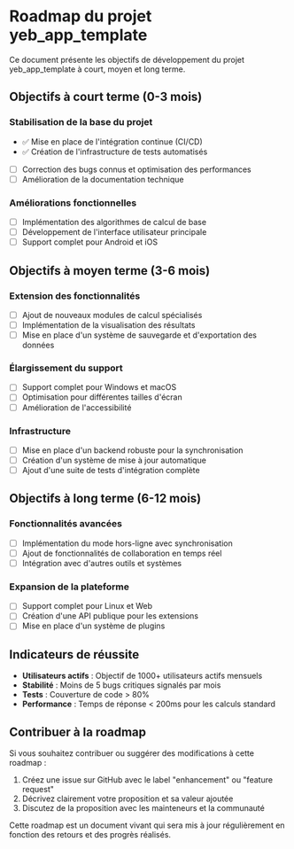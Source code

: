 <!--
RÉFÉRENCES CROISÉES:
- Ce fichier est référencé dans: [README.md:232]
- Ce fichier est référencé dans: [update_docs.sh:12]
-->

# Roadmap du projet yeb_app_template

Ce document présente les objectifs de développement du projet yeb_app_template à court, moyen et long terme.

## Objectifs à court terme (0-3 mois)

### Stabilisation de la base du projet

- ✅ Mise en place de l'intégration continue (CI/CD)
- ✅ Création de l'infrastructure de tests automatisés
- [ ] Correction des bugs connus et optimisation des performances
- [ ] Amélioration de la documentation technique

### Améliorations fonctionnelles

- [ ] Implémentation des algorithmes de calcul de base
- [ ] Développement de l'interface utilisateur principale
- [ ] Support complet pour Android et iOS

## Objectifs à moyen terme (3-6 mois)

### Extension des fonctionnalités

- [ ] Ajout de nouveaux modules de calcul spécialisés
- [ ] Implémentation de la visualisation des résultats
- [ ] Mise en place d'un système de sauvegarde et d'exportation des données

### Élargissement du support

- [ ] Support complet pour Windows et macOS
- [ ] Optimisation pour différentes tailles d'écran
- [ ] Amélioration de l'accessibilité

### Infrastructure

- [ ] Mise en place d'un backend robuste pour la synchronisation
- [ ] Création d'un système de mise à jour automatique
- [ ] Ajout d'une suite de tests d'intégration complète

## Objectifs à long terme (6-12 mois)

### Fonctionnalités avancées

- [ ] Implémentation du mode hors-ligne avec synchronisation
- [ ] Ajout de fonctionnalités de collaboration en temps réel
- [ ] Intégration avec d'autres outils et systèmes

### Expansion de la plateforme

- [ ] Support complet pour Linux et Web
- [ ] Création d'une API publique pour les extensions
- [ ] Mise en place d'un système de plugins

## Indicateurs de réussite

- **Utilisateurs actifs** : Objectif de 1000+ utilisateurs actifs mensuels
- **Stabilité** : Moins de 5 bugs critiques signalés par mois
- **Tests** : Couverture de code > 80%
- **Performance** : Temps de réponse < 200ms pour les calculs standard

## Contribuer à la roadmap

Si vous souhaitez contribuer ou suggérer des modifications à cette roadmap :

1. Créez une issue sur GitHub avec le label "enhancement" ou "feature request"
2. Décrivez clairement votre proposition et sa valeur ajoutée
3. Discutez de la proposition avec les mainteneurs et la communauté

Cette roadmap est un document vivant qui sera mis à jour régulièrement en fonction des retours et des progrès réalisés.
